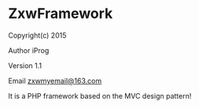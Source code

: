 # ZxwFramework
Copyright(c) 2015

Author      iProg

Version     1.1

Email       zxwmyemail@163.com

It is a PHP framework based on the MVC design pattern!







